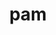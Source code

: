 ---
category: 3-letters
denotation: null
name: pam
reference_link: https://www.etymonline.com/word/pam
root_language: null
root_name: null
title: pam
type: free
word_sums:
- respelling: pam
  sum: 'Pam + '
---